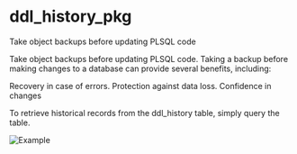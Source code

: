 # ddl_history_pkg
Take object backups before updating PLSQL code


Take object backups before updating PLSQL code.
Taking a backup before making changes to a database can provide several benefits, including:

Recovery in case of errors.
Protection against data loss.
Confidence in changes


To retrieve historical records from the ddl_history table, simply query the table.

![Example](https://miro.medium.com/v2/resize:fit:720/format:webp/1*8a-ErCQKi-2tJf_QKoT3TA.png)
